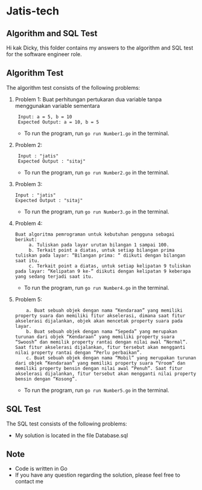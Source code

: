 # Jatis-tech

## Algorithm and SQL Test

Hi kak Dicky, this folder contains my answers to the algorithm and SQL test for the software engineer role.

## Algorithm Test

The algorithm test consists of the following problems:

1.  Problem 1: Buat perhitungan pertukaran dua variable tanpa menggunakan variable sementara

    ```
     Input: a = 5, b = 10
     Expected Output: a = 10, b = 5
    ```

    - To run the program, run `go run Number1.go` in the terminal.

2.  Problem 2:

    ```
     Input : "jatis"
     Expected Output : "sitaj"
    ```

    - To run the program, run `go run Number2.go` in the terminal.

3.  Problem 3:

    ```
    Input : "jatis"
    Expected Output : "sitaj"
    ```

    - To run the program, run `go run Number3.go` in the terminal.

4.  Problem 4:

    ```
    Buat algoritma pemrograman untuk kebutuhan pengguna sebagai berikut:
         a.	Tuliskan pada layar urutan bilangan 1 sampai 100.
         b.	Terkait point a diatas, untuk setiap bilangan prima tuliskan pada layar: “Bilangan prima: “ diikuti dengan bilangan saat itu.
         c.	Terkait point a diatas, untuk setiap kelipatan 9 tuliskan pada layar: “Kelipatan 9 ke-“ diikuti dengan kelipatan 9 keberapa yang sedang terjadi saat itu.

    ```

    - To run the program, run `go run Number4.go` in the terminal.

5.  Problem 5:

    ```
        a. Buat sebuah objek dengan nama “Kendaraan” yang memiliki property suara dan memiliki fitur akselerasi, dimana saat fitur akselerasi dijalankan, objek akan mencetak property suara pada layar.
        b. Buat sebuah objek dengan nama “Sepeda” yang merupakan turunan dari objek “Kendaraan” yang memiliki property suara “Swoosh” dan memilik property rantai dengan nilai awal “Normal”. Saat fitur akselerasi dijalankan, fitur tersebut akan mengganti nilai property rantai dengan “Perlu perbaikan”.
        c. Buat sebuah objek dengan nama “Mobil” yang merupakan turunan dari objek “Kendaraan” yang memiliki property suara “Vroom” dan memiliki property bensin dengan nilai awal “Penuh”. Saat fitur akselerasi dijalankan, fitur tersebut akan mengganti nilai property bensin dengan “Kosong”.

    ```

    - To run the program, run `go run Number5.go` in the terminal.

## SQL Test

The SQL test consists of the following problems:

- My solution is located in the file Database.sql

## Note

- Code is written in Go
- If you have any question regarding the solution, please feel free to contact me
